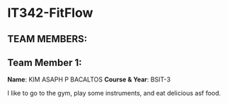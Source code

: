 # IT342-FitFlow

## TEAM MEMBERS:

## Team Member 1:
**Name**: KIM ASAPH P BACALTOS
**Course & Year**: BSIT-3

I like to go to the gym, play some instruments, and eat delicious asf food.

